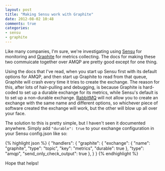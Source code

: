 ```yaml
---
layout: post
title: "Making Sensu work with Graphite"
date: 2012-08-02 10:48
comments: true
categories:
- sensu
- graphite
---
```


Like many companies, I'm sure, we're investigating using [Sensu](http://www.sonian.com/cloud-monitoring-sensu/) for monitoring
and [Graphite](http://graphite.wikidot.com/) for metrics collecting. The docs for making these two commuicate together over AMQP
are pretty good except for one thing.

Using the docs that I've read, when you start up Sensu first with its default options for AMQP, and then start up Graphite
to read from that queue, Graphite will crash every time it tries to create the exchange. The reason for this, after lots of
hair-pulling and debugging, is because Graphite is hard-coded to set up a durable exchange for its metrics, while Sensu's default
is to set up a non-durable exchange. [RabbitMQ](http://rabbitmq.com/) will not allow you to create an exchange with the same name
and different options, so whichever piece of software created the exchange will work, but the other will blow up all over your
face.

The solution to this is pretty simple, but I haven't seen it documented anywhere. Simply add `"durable": true` to your exchange
configuration in your Sensu config.json like so:

{% highlight json %}
{
    "handlers": {
        "graphite": {
          "exchange": {
            "name": "graphite",
            "type": "topic",
            "key": "metrics",
            "durable": true
          },
          "type": "amqp",
          "send_only_check_output": true
        },
    }
}
{% endhighlight %}

Hope that helps!
